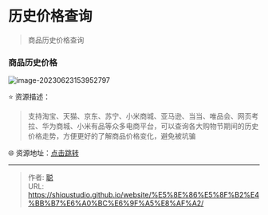 # 历史价格查询


>商品历史价格查询

<!--more-->

### 商品历史价格 

![image-20230623153952797](https://bib0.com/xc/i/2023/06/23/image-20230623153952797.png)

⭐️  资源描述：

>支持淘宝、天猫、京东、苏宁、小米商城、亚马逊、当当、唯品会、网页考拉、华为商城、小米有品等众多电商平台，可以查询各大购物节期间的历史价格走势，方便更好的了解商品价格变化，避免被坑骗

🌐 资源地址：[点击跳转](https://m.gwdang.com/trendIndex/)


---

> 作者: [聪](https://shiqustudio.github.io/)  
> URL: https://shiqustudio.github.io/website/%E5%8E%86%E5%8F%B2%E4%BB%B7%E6%A0%BC%E6%9F%A5%E8%AF%A2/  

